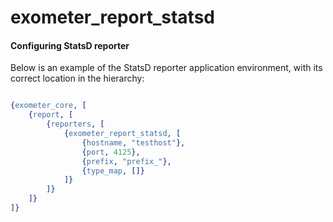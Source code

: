 # exometer_report_statsd

#### <a name="Configuring_statsd_reporter">Configuring StatsD reporter</a> ####

Below is an example of the StatsD reporter application environment, with
its correct location in the hierarchy:

```erlang

{exometer_core, [
    {report, [
        {reporters, [
            {exometer_report_statsd, [
                {hostname, "testhost"},
                {port, 4125},
                {prefix, "prefix_"},
                {type_map, []}
            ]}
        ]}
    ]}
]}
```
